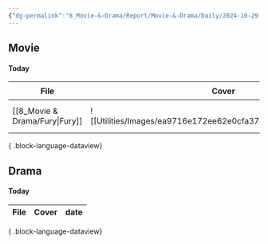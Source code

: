 ```yaml
---
{"dg-permalink":"8_Movie-&-Drama/Report/Movie-&-Drama/Daily/2024-10-29---Movie-&-Drama","created-date":"2024-10-29 9:44:00 pm","date":"2024-10-29","type":"movie","tags":["movie","drama","daily-report"],"aliases":null,"dg-publish":true,"permalink":"/8_Movie-&-Drama/Report/Movie-&-Drama/Daily/2024-10-29---Movie-&-Drama/","dgPassFrontmatter":true,"noteIcon":"1"}
---
```



## Movie 
#### Today
| File                              | Cover                                                                                                        | Rating⭐ | date          |
| --------------------------------- | ------------------------------------------------------------------------------------------------------------ | ------- | ------------- |
| [[8_Movie & Drama/Fury\|Fury]] | ![[Utilities/Images/ea9716e172ee62e0cfa3742a7b61be68_MD5.jpg]] | ⭐⭐⭐⭐⭐⭐  | 2024. 10. 29. |

{ .block-language-dataview}

## Drama
#### Today
| File | Cover | date |
| ---- | ----- | ---- |

{ .block-language-dataview}


